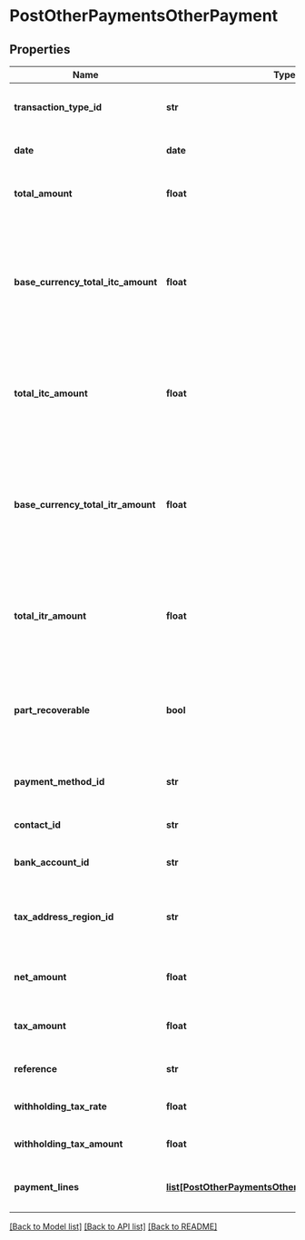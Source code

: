 # PostOtherPaymentsOtherPayment

## Properties
Name | Type | Description | Notes
------------ | ------------- | ------------- | -------------
**transaction_type_id** | **str** | The transaction type of the payment | 
**date** | **date** | The date of the payment | 
**total_amount** | **float** | The total amount of the payment | 
**base_currency_total_itc_amount** | **float** | The total amount of input tax credit in base currency for the                      Other Payment (Canada only) | [optional] 
**total_itc_amount** | **float** | The total amount of input tax credit for the Other Payment (Canada only) | [optional] 
**base_currency_total_itr_amount** | **float** | The total amount of input tax refund in base currency for the                      Other Payment (Canada only) | [optional] 
**total_itr_amount** | **float** | The total amount of input tax refund for the Other Payment (Canada only) | [optional] 
**part_recoverable** | **bool** | Indicates if the Other Payment is part recoverable or not (Canada only) | [optional] 
**payment_method_id** | **str** | The ID of the Payment Method. | [optional] 
**contact_id** | **str** | The ID of the Contact. | [optional] 
**bank_account_id** | **str** | The ID of the Bank Account. | [optional] 
**tax_address_region_id** | **str** | The ID of the Tax Address Region. (Canada only) | [optional] 
**net_amount** | **float** | The net amount of the payment | [optional] 
**tax_amount** | **float** | The tax amount of the payment | [optional] 
**reference** | **str** | A reference of the payment | [optional] 
**withholding_tax_rate** | **float** | IRPF withheld tax rate | [optional] 
**withholding_tax_amount** | **float** | IRPF withheld tax amount | [optional] 
**payment_lines** | [**list[PostOtherPaymentsOtherPaymentPaymentLines]**](PostOtherPaymentsOtherPaymentPaymentLines.md) | The payment lines of the payment | 

[[Back to Model list]](../README.md#documentation-for-models) [[Back to API list]](../README.md#documentation-for-api-endpoints) [[Back to README]](../README.md)


